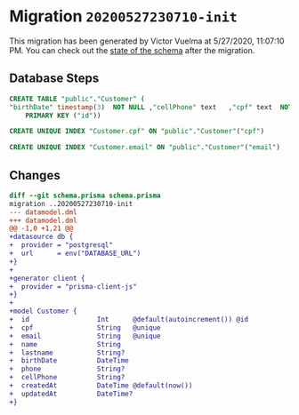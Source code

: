 # Migration `20200527230710-init`

This migration has been generated by Victor Vuelma at 5/27/2020, 11:07:10 PM.
You can check out the [state of the schema](./schema.prisma) after the migration.

## Database Steps

```sql
CREATE TABLE "public"."Customer" (
"birthDate" timestamp(3)  NOT NULL ,"cellPhone" text   ,"cpf" text  NOT NULL ,"createdAt" timestamp(3)  NOT NULL DEFAULT CURRENT_TIMESTAMP,"email" text  NOT NULL ,"id" SERIAL,"lastname" text   ,"name" text  NOT NULL ,"phone" text   ,"updatedAt" timestamp(3)   ,
    PRIMARY KEY ("id"))

CREATE UNIQUE INDEX "Customer.cpf" ON "public"."Customer"("cpf")

CREATE UNIQUE INDEX "Customer.email" ON "public"."Customer"("email")
```

## Changes

```diff
diff --git schema.prisma schema.prisma
migration ..20200527230710-init
--- datamodel.dml
+++ datamodel.dml
@@ -1,0 +1,21 @@
+datasource db {
+  provider = "postgresql"
+  url      = env("DATABASE_URL")
+}
+
+generator client {
+  provider = "prisma-client-js"
+}
+
+model Customer {
+  id                 Int      @default(autoincrement()) @id
+  cpf                String   @unique
+  email              String   @unique
+  name               String
+  lastname           String?
+  birthDate          DateTime
+  phone              String?
+  cellPhone          String?
+  createdAt          DateTime @default(now())
+  updatedAt          DateTime?
+}
```



